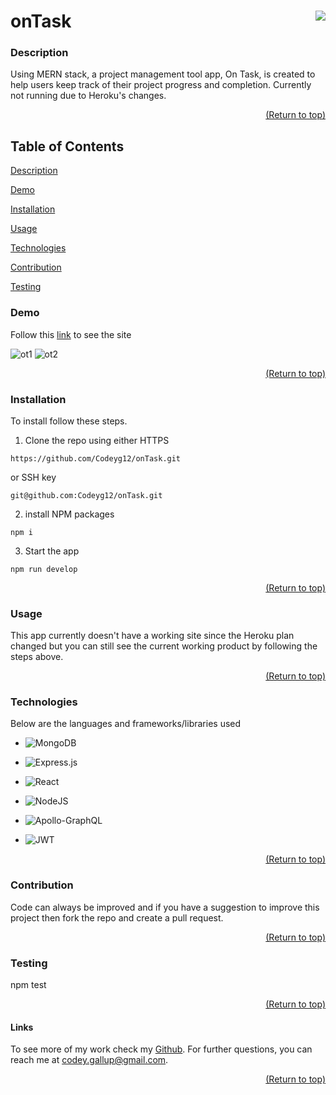 <a name="readme-top"></a>

# onTask [<img align="right" src="https://img.shields.io/badge/license-MIT-00beef"></img>](LICENSE)

### Description

Using MERN stack, a project management tool app, On Task, is created to help users keep track of their project progress and completion. Currently not running due to Heroku's changes.

  <p align="right"><a href="#readme-top">(Return to top)</a></p>

## Table of Contents

[Description](#description)

[Demo](#demo)

[Installation](#installation)

[Usage](#usage)

[Technologies](#technologies)

[Contribution](#contribution)

[Testing](#test)

### Demo

Follow this [link](https://shrouded-plateau-59524.herokuapp.com/) to see the site

![ot1](https://user-images.githubusercontent.com/103782398/207168010-696c74a4-f688-4090-aac0-42ae20511967.png)
![ot2](https://user-images.githubusercontent.com/103782398/207168018-4fe89586-40d9-4a52-a573-49e6305f9d67.png)

  <p align="right"><a href="#readme-top">(Return to top)</a></p>
  
  ### Installation

To install follow these steps.

1.  Clone the repo using either HTTPS

```
https://github.com/Codeyg12/onTask.git
```

or SSH key

```
git@github.com:Codeyg12/onTask.git
```

2.  install NPM packages

`npm i`

3.  Start the app

`npm run develop`

  <p align="right"><a href="#readme-top">(Return to top)</a></p>

### Usage

This app currently doesn't have a working site since the Heroku plan changed but you can still see the current working product by following the steps above.

  <p align="right"><a href="#readme-top">(Return to top)</a></p>

### Technologies

Below are the languages and frameworks/libraries used

- ![MongoDB](https://img.shields.io/badge/MongoDB-%234ea94b.svg?style=for-the-badge&logo=mongodb&logoColor=white)
- ![Express.js](https://img.shields.io/badge/express.js-%23404d59.svg?style=for-the-badge&logo=express&logoColor=%2361DAFB)
- ![React](https://img.shields.io/badge/react-%2320232a.svg?style=for-the-badge&logo=react&logoColor=%2361DAFB)
- ![NodeJS](https://img.shields.io/badge/node.js-6DA55F?style=for-the-badge&logo=node.js&logoColor=white)
- ![Apollo-GraphQL](https://img.shields.io/badge/-ApolloGraphQL-311C87?style=for-the-badge&logo=apollo-graphql)
- ![JWT](https://img.shields.io/badge/JWT-black?style=for-the-badge&logo=JSON%20web%20tokens)

  <p align="right"><a href="#readme-top">(Return to top)</a></p>

### Contribution

Code can always be improved and if you have a suggestion to improve this project then fork the repo and create a pull request.

  <p align="right"><a href="#readme-top">(Return to top)</a></p>

### Testing

npm test

  <p align="right"><a href="#readme-top">(Return to top)</a></p>

#### Links

To see more of my work check my [Github](https://github.com/Codeyg12). For further questions, you can reach me at codey.gallup@gmail.com.

  <p align="right"><a href="#readme-top">(Return to top)</a></p>

